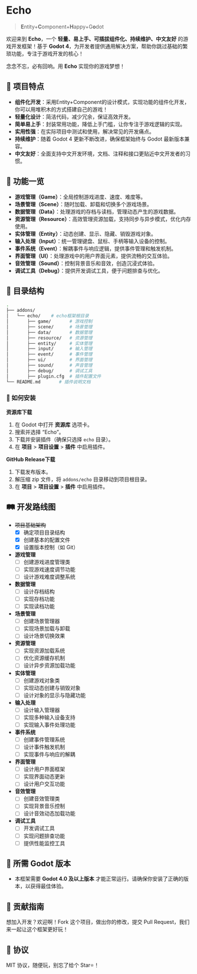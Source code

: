 # Echo
> **E**ntity+**C**omponent+**H**appy+G**o**dot

欢迎来到 **Echo**，一个 **轻量、易上手、可插拔组件化、持续维护、中文友好** 的游戏开发框架！基于 **Godot 4**，为开发者提供通用解决方案，帮助你跳过基础的繁琐功能，专注于游戏开发的核心！

念念不忘，必有回响。用 **Echo** 实现你的游戏梦想！

## 🌟 项目特点

- **组件化开发**：采用Entity+Component的设计模式，实现功能的组件化开发，你可以用堆积木的方式搭建自己的游戏！
- **轻量化设计**：简洁代码，减少冗余，保证高效开发。
- **简单易上手**：封装常用功能，降低上手门槛，让你专注于游戏逻辑的实现。
- **实用性强**：在实际项目中测试和使用，解决常见的开发痛点。
- **持续维护**：随着 Godot 4 更新不断改进，确保框架始终与 Godot 最新版本兼容。
- **中文友好**：全面支持中文开发环境，文档、注释和接口更贴近中文开发者的习惯。
## 🚀 功能一览
- **游戏管理（Game）**：全局控制游戏进度、速度、难度等。
- **场景管理（Scene）**：随时加载、卸载和切换多个游戏场景。
- **数据管理（Data）**：处理游戏的存档与读档，管理动态产生的游戏数据。
- **资源管理（Resource）**：高效管理资源加载，支持同步与异步模式，优化内存使用。
- **实体管理（Entity）**：动态创建、显示、隐藏、销毁游戏对象。
- **输入处理（Input）**：统一管理键盘、鼠标、手柄等输入设备的控制。
- **事件系统（Event）**：解耦事件与响应逻辑，提供事件管理和触发机制。
- **界面管理（UI）**：处理游戏中的用户界面元素，提供流畅的交互体验。
- **音效管理（Sound）**：控制背景音乐和音效，创造沉浸式体验。
- **调试工具（Debug）**：提供开发调试工具，便于问题排查与优化。
## 📂 目录结构

```bash
.
├── addons/
│   └── echo/    # echo框架根目录
│       ├── game/       # 游戏控制
│       ├── scene/      # 场景管理
│       ├── data/       # 数据管理
│       ├── resource/   # 资源管理
│       ├── entity/     # 实体管理
│       ├── input/      # 输入管理
│       ├── event/      # 事件管理
│       ├── ui/         # 界面管理
│       ├── sound/      # 声音管理
│       ├── debug/      # 调试工具
│       ├── plugin.cfg  # 插件配置文件
└── README.md       # 插件说明文档
```
### 💾 如何安装

**资源库下载**

1. 在 Godot 中打开 **资源库** 选项卡。
2. 搜索并选择 “Echo”。
3. 下载并安装插件（确保只选择 `echo` 目录）。
4. 在 **项目** > **项目设置** > **插件** 中启用插件。

**GitHub Release下载**

1. 下载发布版本。
2. 解压缩 zip 文件，将 `addons/echo` 目录移动到项目根目录。
3. 在 **项目** > **项目设置** > **插件** 中启用插件。

## 🛤️ 开发路线图
- ~~项目基础架构~~
	- [x]  确定项目目录结构
	- [x]  创建基本的配置文件
	- [x]  设置版本控制（如 Git）
- **游戏管理**
	- [ ]  创建游戏进度管理类
	- [ ]  实现游戏速度调节功能
	- [ ]  设计游戏难度调整系统
- **数据管理**
	- [ ]  设计存档结构
	- [ ]  实现存档功能
	- [ ]  实现读档功能
- **场景管理**
	- [ ]  创建场景管理器
	- [ ]  实现场景加载与卸载
	- [ ]  设计场景切换效果
- **资源管理**
	- [ ]  实现资源加载系统
	- [ ]  优化资源缓存机制
	- [ ]  设计异步资源加载功能
- **实体管理**
	- [ ]  创建游戏对象类
	- [ ]  实现动态创建与销毁对象
	- [ ]  设计对象的显示与隐藏功能
- **输入处理**
	- [ ]  设计输入管理器
	- [ ]  实现多种输入设备支持
	- [ ]  实现输入事件处理功能
- **事件系统**
	- [ ]  创建事件管理系统
	- [ ]  设计事件触发机制
	- [ ]  实现事件与响应的解耦
- **界面管理**
	- [ ]  设计用户界面框架
	- [ ]  实现界面动态更新
	- [ ]  设计用户交互功能
- **音效管理**
	- [ ]  创建音效管理类
	- [ ]  实现背景音乐控制
	- [ ]  设计音效动态加载功能
- **调试工具**
	- [ ]  开发调试工具
	- [ ]  实现问题排查功能
	- [ ]  提供性能监控工具

## 📝 所需 Godot 版本
- 本框架需要 **Godot 4.0 及以上版本** 才能正常运行。请确保你安装了正确的版本，以获得最佳体验。
## 🤝 贡献指南
想加入开发？欢迎啊！Fork 这个项目，做出你的修改，提交 Pull Request，我们来一起让这个框架更好玩！
## 📜 协议
MIT 协议，随便玩，别忘了给个 Star⭐！
